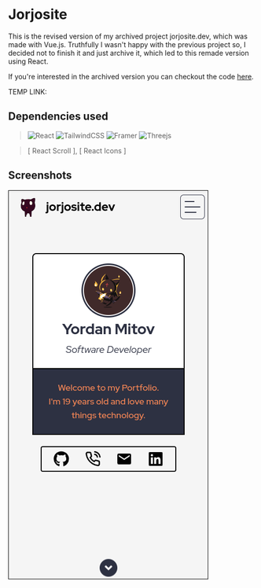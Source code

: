 # Jorjosite


This is the revised version of my archived project 
jorjosite.dev, which was made with Vue.js.
Truthfully I wasn't happy with the previous project so,
I decided not to finish it and just archive it, 
which led to this remade version using React.

If you're interested in the archived version 
you can checkout the code [here](https://github.com/Jorjo6712/jorjosite.dev).

TEMP LINK: 

## Dependencies used

> ![React](https://img.shields.io/badge/react-%2320232a.svg?style=for-the-badge&logo=react&logoColor=%2361DAFB)   ![TailwindCSS](https://img.shields.io/badge/tailwindcss-%2338B2AC.svg?style=for-the-badge&logo=tailwind-css&logoColor=white) 
![Framer](https://img.shields.io/badge/Framer-black?style=for-the-badge&logo=framer&logoColor=blue) 
![Threejs](https://img.shields.io/badge/threejs-black?style=for-the-badge&logo=three.js&logoColor=white) 

> [ React Scroll ],
> [ React Icons ]

## Screenshots

![mobile ui](/screenshots/screenshot1-mobile.png)





